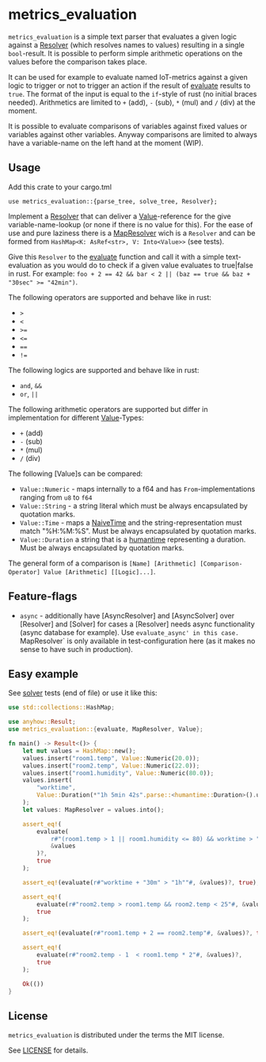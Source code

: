 # metrics_evaluation
`metrics_evaluation` is a simple text parser that evaluates a given logic against a [Resolver](src/resolver.rs) (which resolves names to values) resulting in a single `bool`-result. It is possible to perform simple arithmetic operations on the values before the comparison takes place.

It can be used for example to evaluate named IoT-metrics against a given logic to trigger or not to trigger an action if the result of [evaluate](src/lib.rs) results to `true`. The format of the input is equal to the `if`-style of rust (no initial braces needed). Arithmetics are limited to `+` (add), `-` (sub), `*` (mul) and `/` (div) at the moment.

It is possible to evaluate comparisons of variables against fixed values or variables against other variables. Anyway comparisons are limited to always have a variable-name on the left hand at the moment (WIP).

## Usage
Add this crate to your cargo.tml
```
use metrics_evaluation::{parse_tree, solve_tree, Resolver};
```

Implement a [Resolver](src/resolver.rs) that can deliver a [Value](src/value.rs)-reference for the give variable-name-lookup (or none if there is no value for this). For the ease of use and pure laziness there is a [MapResolver](src/mapresolver.rs) wich is a `Resolver` and can be formed from `HashMap<K: AsRef<str>, V: Into<Value>>` (see tests).

Give this `Resolver` to the [evaluate](src/lib.rs) function and call it with a simple text-evaluation as you would do to check if a given value evaluates to true|false in rust. For example: `foo + 2 == 42 && bar < 2 || (baz == true && baz + "30sec" >= "42min")`.

The following operators are supported and behave like in rust:
* `>`
* `<`
* `>=`
* `<=`
* `==`
* `!=`

The following logics are supported and behave like in rust:
* `and`, `&&`
* `or`, `||`

The following arithmetic operators are supported but differ in implementation for different [Value](src/value.rs)-Types:
* `+` (add)
* `-` (sub)
* `*` (mul)
* `/` (div)

The following [Value]s can be compared:
* `Value::Numeric` - maps internally to a f64 and has `From`-implementations ranging from `u8` to `f64`
* `Value::String` - a string literal which must be always encapsulated by quotation marks.
* `Value::Time` - maps a [NaiveTime](https://docs.rs/chrono/latest/chrono/naive/struct.NaiveTime.html) and the string-representation must match "%H:%M:%S". Must be always encapsulated by quotation marks.
* `Value::Duration` a string that is a [humantime](https://docs.rs/humantime/latest/humantime/) representing a duration. Must be always encapsulated by quotation marks.

The general form of a comparison is `[Name] [Arithmetic] [Comparison-Operator] Value [Arithmetic] [[Logic]...]`.

## Feature-flags
* `async` - additionally have [AsyncResolver] and [AsyncSolver] over [Resolver] and [Solver] for cases a [Resolver] needs async functionality (async database for example). Use `evaluate_async' in this case. `MapResolver` is only available in test-configuration here (as it makes no sense to have such in production).

## Easy example
See [solver](src/solver.rs) tests (end of file) or use it like this:

```rust
use std::collections::HashMap;

use anyhow::Result;
use metrics_evaluation::{evaluate, MapResolver, Value};

fn main() -> Result<()> {
    let mut values = HashMap::new();
    values.insert("room1.temp", Value::Numeric(20.0));
    values.insert("room2.temp", Value::Numeric(22.0));
    values.insert("room1.humidity", Value::Numeric(80.0));
    values.insert(
        "worktime",
        Value::Duration(*"1h 5min 42s".parse::<humantime::Duration>().unwrap()),
    );
    let values: MapResolver = values.into();

    assert_eq!(
        evaluate(
            r#"(room1.temp > 1 || room1.humidity <= 80) && worktime > "1h 5min""#,
            &values
        )?,
        true
    );

    assert_eq!(evaluate(r#"worktime + "30m" > "1h""#, &values)?, true);

    assert_eq!(
        evaluate(r#"room2.temp > room1.temp && room2.temp < 25"#, &values)?,
        true
    );

    assert_eq!(evaluate(r#"room1.temp + 2 == room2.temp"#, &values)?, true);

    assert_eq!(
        evaluate(r#"room2.temp - 1  < room1.temp * 2"#, &values)?,
        true
    );

    Ok(())
}
```

## License
`metrics_evaluation` is distributed under the terms the MIT license.

See [LICENSE](https://github.com/Dirk007/metrics_evaluation/blob/master/LICENSE) for details.


